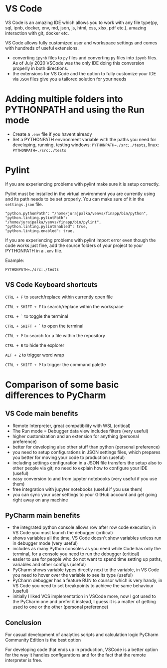 # VS Code

VS Code is an amazing IDE which allows you to work with any file type(py, sql, ipnb, docker, env, md, json, js, html, css, xlsx, pdf etc.), amazing interaction with git, docker etc.

VS Code allows fully customized user and workspace settings and comes with hundreds of useful extensions. 

- converting `ipynb` files to `py` files and converting `py` files into `ipynb` files. As of July 2020 VSCode was the only IDE doing this conversion properly in both directions.
- the extensions for VS Code and the option to fully customize your IDE via `JSON` files give you a tailored solution for your needs

# Adding multiple folders into PYTHONPATH and using the Run mode
* Create a `.env` file if you havent already
* Set a PYTHONPATH environment variable with the paths you need for developing, running, testing windows: `PYTHONPATH=./src;./tests`, linux: `PYTHONPATH=./src:./tests`

# Pylint
If you are experiencing problems with pylint make sure it is setup correctly. 

Pylint must be installed in the virtual environment you are currently using and its path needs to be set properly. You can make sure of it in the `settings.json` file.

```
"python.pythonPath": "/home/jurajpalka/venvs/finapp/bin/python",
"python.linting.pylintPath": "/home/jurajpalka/venvs/finapp/bin/pylint",
"python.linting.pylintEnabled": true,
"python.linting.enabled": true,
```

If you are experiencing problems with pylint import error even though the code works just fine, add the source folders of your project to your PYTHONPATH in a `.env` file.

Example:
```
PYTHONPATH=./src:./tests
```

## VS Code Keyboard shortcuts

`CTRL + F` to search/replace within currently open file

`CTRL + SHIFT + F` to search/replace within the workspace 

`` CTRL + ` `` to toggle the terminal

`` CTRL + SHIFT + ` `` to open the terminal

`CTRL + P` to search for a file within the repository

`CTRL + B` to hide the explorer

`ALT + Z` to trigger word wrap

`CTRL + SHIFT + P` to trigger the command palette

# Comparison of some basic differences to PyCharm

## VS Code main benefits

* Remote Interpreter, great compatibility with WSL (critical)
* The Run mode = Debugger data view includes filters (very useful)
* higher customization and an extension for anything (personal preference)
* better for developing also other stuff than python (personal preference)
* you need to setup configurations in JSON settings files, which prepares you better for moving your code to production (useful)
* including settings configuration in a JSON file transfers the setup also to other people via git; no need to explain how to configure your IDE (useful)
* easy conversion to and from jupyter notebooks (very useful if you use them)
* free integration with jupyter notebooks (useful if you use them)
* you can sync your user settings to your GitHub account and get going right away on any machine
 
## PyCharm main benefits

* the integrated python console allows row after row code execution;  in VS Code you must launch the debugger (critical)
* shows variables all the time, VS Code doesn't show variables unless run in debugger mode (very useful)
* includes as many Python consoles as you need while Code has only the terminal, for a console you need to run the debugger (critical) 
* easier to use for people who do not want to spend time setting up paths, variables and other configs (useful)
* PyCharm shows variable types directly next to the variable, in VS Code you need to hover over the variable to see its type (useful)
* PyCharm debugger has a feature RUN to coursor which is very handy, in VS Code you need to set breakpoints to achieve the same behaviour (useful)
* initially I liked VCS implementation in VSCode more, now I got used to the PyCharm one and prefer it instead, I guess it is a matter of getting used to one or the other (personal preference)

## Conclusion
For casual development of analytics scripts and calculation logic PyCharm Community Edition is the best option

For developing code that ends up in production, VSCode is a better option for the way it handles configurations and for the fact that the remote interpreter is free.